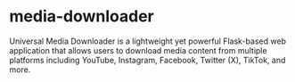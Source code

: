 # media-downloader
Universal Media Downloader is a lightweight yet powerful Flask-based web application that allows users to download media content from multiple platforms including YouTube, Instagram, Facebook, Twitter (X), TikTok, and more.
